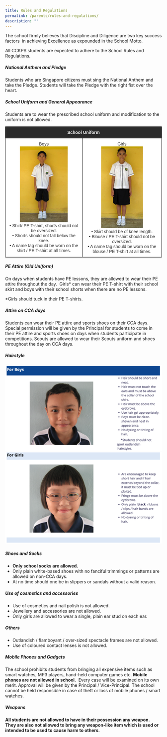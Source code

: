 ```yaml
---
title: Rules and Regulations
permalink: /parents/rules-and-regulations/
description: ""
---
```

The school firmly believes that Discipline and Diligence are two key success factors  in achieving Excellence as expounded in the School Motto.  

All CCKPS students are expected to adhere to the School Rules and Regulations.  

  

##### National Anthem and Pledge

Students who are Singapore citizens must sing the National Anthem and take the Pledge. Students will take the Pledge with the right fist over the heart.  
  
  

##### School Uniform and General Appearance

Students are to wear the prescribed school uniform and modification to the uniform is not allowed.

<style type="text/css">
.tg  {border-collapse:collapse;border-spacing:0;margin:0px auto;}
.tg td{border-color:black;border-style:solid;border-width:1px;font-family:Arial, sans-serif;font-size:14px;
  overflow:hidden;padding:10px 5px;word-break:normal;}
.tg th{border-color:black;border-style:solid;border-width:1px;font-family:Arial, sans-serif;font-size:14px;
  font-weight:normal;overflow:hidden;padding:10px 5px;word-break:normal;}
.tg .tg-tlx9{background-color:#FFF;color:#333;text-align:center;vertical-align:top}
.tg .tg-2705{background-color:#2A2A2A;color:#EEE;font-weight:bold;text-align:center;vertical-align:middle}
</style>
<table class="tg">
<tbody>
  <tr>
    <td class="tg-2705" colspan="2"><span style="color:#EEE;background-color:#2A2A2A">School Uniform</span></td>
  </tr>
  <tr>
    <td class="tg-tlx9"><span style="background-color:initial">Boys</span><br><img src="/images/boyuni.jpeg" 
     style="width:65%">
<br>• Shirt/ PE T-shirt, shorts should not be oversized.<br>• Shorts should not fall below the knee.<br>•
 A name tag should be worn on the shirt / PE T-shirt at all times.</td>
    <td class="tg-tlx9"><span style="background-color:initial">Girls</span><br><img src="/images/girluni.jpeg" 
     style="width:55%">
<br><span style="background-color:initial">• Skirt should be of knee length.</span><br><span style="background-color:initial">• Blouse / PE T-shirt should not be oversized.</span><br><span style="background-color:initial">• A name tag should be worn on the blouse / PE T-shirt at all times.</span></td>
  </tr>
</tbody>
</table>

##### PE Attire (Old Uniform)

On days when students have PE lessons, they are allowed to wear their PE attire throughout the day.  Girls\* can wear their PE T-shirt with their school skirt and boys with their school shorts when there are no PE lessons. 

\*Girls should tuck in their PE T-shirts.


##### Attire on CCA days  

Students can wear their PE attire and sports shoes on their CCA days. Special permission will be given by the Principal for students to come in their PE attire and sports shoes on days when students participate in competitions. Scouts are allowed to wear their Scouts uniform and shoes throughout the day on CCA days.

 

##### Hairstyle

![](/images/boyhair.png)
![](/images/girlhair2.png)

##### Shoes and Socks

*   **Only school socks are allowed.**
*   Only plain white-based shoes with no fanciful trimmings or patterns are allowed on non-CCA days.
*   At no time should one be in slippers or sandals without a valid reason.

##### **Use of cosmetics and accessories**

*   Use of cosmetics and nail polish is not allowed.
*   Jewellery and accessories are not allowed.
*   Only girls are allowed to wear a single, plain ear stud on each ear.


##### Others

*   Outlandish / flamboyant / over-sized spectacle frames are not allowed. 
*   Use of coloured contact lenses is not allowed. 

  

##### Mobile Phones and Gadgets

The school prohibits students from bringing all expensive items such as smart watches, MP3 players, hand-held computer games etc. **Mobile phones are not allowed in school.**  Every case will be examined on its own merit. Approval will be given by the Principal / Vice-Principal. The school cannot be held responsible in case of theft or loss of mobile phones / smart watches.  

##### Weapons

**All students are not allowed to have in their possession any weapon.  They are also not allowed to bring any weapon-like item which is used or intended to be used to cause harm to others.**